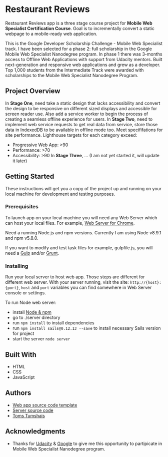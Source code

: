 # Restaurant Reviews

Restaurant Reviews app is a three stage course project for **Mobile Web Specialist Certification Course**. Goal is to incrementally convert a static webpage to a mobile-ready web application.

This is the Google Developer Scholarship Challenge - Mobile Web Specialist track.
I have been selected for a phase 2: full scholarship in the Google Mobile Web Specialist Nanodegree program.
In phase 1 there was 3-months access to Offline Web Applications with support from Udacity mentors.
Built next-generation and responsive web applications and grew as a developer.
Top 1,000 students from the Intermediate Track were awarded with scholarships to the Mobile Web Specialist Nanodegree Program.

## Project Overview

In **Stage One**, need take a static design that lacks accessibility and convert the design to be responsive on different sized displays and accessible for screen reader use. Also add a service worker to begin the process of creating a seamless offline experience for users. 
In **Stage Two**, need to implement web service requests to get real data from service, store those data in IndexedDB to be available in offline mode too. Meet specififations for site performance. Lighthouse targets for each category exceed: 
* Progressive Web App: >90
* Performance: >70
* Accessibility: >90
In **Stage Three**, ... (I am not yet started it, will update it later)

## Getting Started

These instructions will get you a copy of the project up and running on your local machine for development and testing purposes.

### Prerequisites

To launch app on your local machine you will need any Web Server which can host your local files.
For example, [Web Server for Chrome](https://chrome.google.com/webstore/detail/web-server-for-chrome/ofhbbkphhbklhfoeikjpcbhemlocgigb).

Need a running Node.js and npm versions. Currently I am using Node v8.9.1 and npm v5.8.0.

If you want to modify and test task files for example, gulpfile.js, you will need a [Gulp](https://gulpjs.com/) and/or [Grunt](https://gruntjs.com/).

### Installing

Run your local server to host web app. 
Those steps are different for different web server.
With your server running, visit the site: `http://{host}:{port}`, `host` and `port` variables you can find somewhere in Web Server console or settings.

To run Node web server:
* install [Node & npm](https://nodejs.org/en/)
* go to ./server directory
* run `npm install` to install dependencies
* run `npm install sails@0.12.13 --save` to install necessary Sails version for project
* start the server `node server`

## Built With

* HTML
* CSS
* JavaScript

## Authors

* [Web app source code template](https://github.com/udacity/mws-restaurant-stage-1)
* [Server source code](https://github.com/udacity/mws-restaurant-stage-2)
* [Toms Tumshais](https://github.com/tomstumshais)

## Acknowledgments

* Thanks for [Udacity](https://eu.udacity.com/) & [Google](https://www.google.com/) to give me this opportunity to partipicate in Mobile Web Specialist Nanodegree program.
